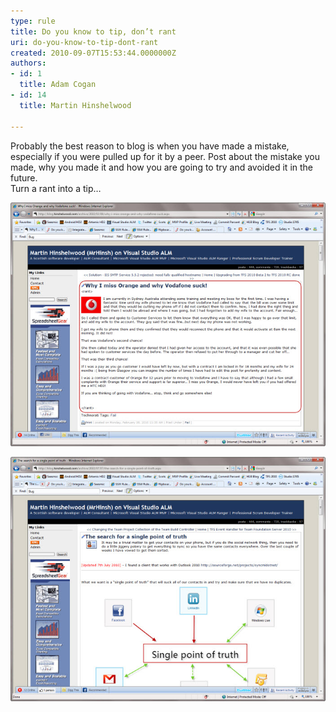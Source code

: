 ```yaml
---
type: rule
title: Do you know to tip, don’t rant
uri: do-you-know-to-tip-dont-rant
created: 2010-09-07T15:53:44.0000000Z
authors:
- id: 1
  title: Adam Cogan
- id: 14
  title: Martin Hinshelwood

---
```


Probably the best reason to blog is when you have made a mistake, especially if you were pulled up for it by a peer. Post about the mistake you made, why you made it and how you are going to try and avoided it in the future. <br> 
Turn a rant into a tip…

![ Bad example – It is too easy to rant](RulesBloggingTipBad.jpg "SNAGHTML1b864a4")

![ Good example – What started out as a rant about Plaxo became a tip on how to get round it](RulesBloggingTipGood.jpg "SNAGHTML1b94284")
